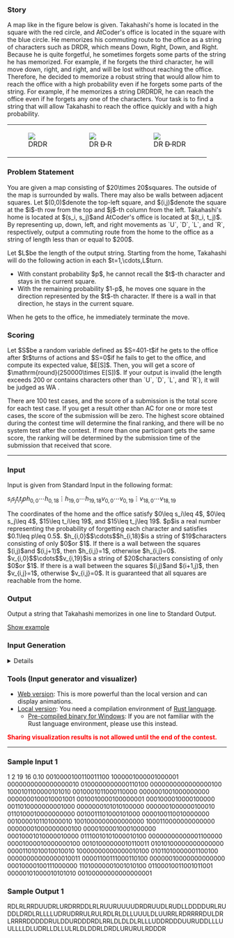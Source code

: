 
<div>

<span>

<span>

<div>

<section>

### **Story**

<p>
A map like in the figure below is given.
Takahashi's home is located in the square with the red circle, and AtCoder's office is located in the square with the blue circle.
He memorizes his commuting route to the office as a string of characters such as DRDR, which means Down, Right, Down, and Right.
Because he is quite forgetful, he sometimes forgets some parts of the string he has memorized.
For example, if he forgets the third character, he will move down, right, and right, and will be lost without reaching the office.
Therefore, he decided to memorize a robust string that would allow him to reach the office with a high probability even if he forgets some parts of the string.
For example, if he memorizes a string DRDRDR, he can reach the office even if he forgets any one of the characters.
Your task is to find a string that will allow Takahashi to reach the office quickly and with a high probability.
</p>

<table>

<tbody>

<tr>

<td>

<figure>

<img src="https://img.atcoder.jp/ahc009/f29506fb2_1.svg">

</img>

<figcaption>
DRDR
</figcaption>

</figure>

</td>

<td>

<figure>

<img src="https://img.atcoder.jp/ahc009/f29506fb2_2.svg">

</img>

<figcaption>
DR
<del>
D
</del>
R
</figcaption>

</figure>

</td>

<td>

<figure>

<img src="https://img.atcoder.jp/ahc009/f29506fb2_3.svg">

</img>

<figcaption>
DR
<del>
D
</del>
RDR
</figcaption>

</figure>

</td>

</tr>

</tbody>

</table>

</section>

</div>

<div>

<section>

### **Problem Statement**

<p>
You are given a map consisting of $20\times 20$squares.
The outside of the map is surrounded by walls.
There may also be walls between adjacent squares.
Let $(0,0)$denote the top-left square, and $(i,j)$denote the square at the $i$-th row from the top and $j$-th column from the left.
Takahashi's home is located at $(s_i, s_j)$and AtCoder's office is located at $(t_i, t_j)$.
By representing up, down, left, and right movements as `U`, `D`, `L`, and `R`, respectively, output a commuting route from the home to the office as a string of length less than or equal to $200$.
</p>

<p>
Let $L$be the length of the output string.
Starting from the home, Takahashi will do the following action in each $t=1,\cdots,L$turn.
</p>

<ul>

<li>
With constant probability $p$, he cannot recall the $t$-th character and stays in the current square.
</li>

<li>
With the remaining probability $1-p$, he moves one square in the direction represented by the $t$-th character. If there is a wall in that direction, he stays in the current square.
</li>

</ul>

<p>
When he gets to the office, he immediately terminate the move.
</p>

</section>

</div>

<div>

<section>

### **Scoring**

<p>
Let $S$be a random variable defined as $S=401-t$if he gets to the office after $t$turns of actions and $S=0$if he fails to get to the office, and compute its expected value, $E[S]$.
Then, you will get a score of $\mathrm{round}(250000\times E[S])$.
If your output is invalid (the length exceeds 200 or contains characters other than `U`, `D`, `L`, and `R`), it will be judged as 
<span>
WA
</span>
.
</p>

<p>
There are 100 test cases, and the score of a submission is the total score for each test case. If you get a result other than 
<span>
AC
</span>
for one or more test cases, the score of the submission will be zero. The highest score obtained during the contest time will determine the final ranking, and there will be no system test after the contest. If more than one participant gets the same score, the ranking will be determined by the submission time of the submission that received that score.
</p>

</section>

</div>

---

<div>

<div>

<section>

### **Input**

<p>
Input is given from Standard Input in the following format:
</p>

<div>

$s_i$$s_j$$t_i$$t_j$$p$$h_{0,0}$$\cdots$$h_{0,18}$$\vdots$$h_{19,0}$$\cdots$$h_{19,18}$$v_{0,0}$$\cdots$$v_{0,19}$$\vdots$$v_{18,0}$$\cdots$$v_{18,19}$
</div>

<p>
The coordinates of the home and the office satisfy $0\leq s_i\leq 4$, $0\leq s_j\leq 4$, $15\leq t_i\leq 19$, and $15\leq t_j\leq 19$.
$p$is a real number representing the probability of forgetting each character and satisfies $0.1\leq p\leq 0.5$.
$h_{i,0}$$\cdots$$h_{i,18}$is a string of $19$characters consisting of only $0$or $1$.
If there is a wall between the squares $(i,j)$and $(i,j+1)$, then $h_{i,j}=1$, otherwise $h_{i,j}=0$.
$v_{i,0}$$\cdots$$v_{i,19}$is a string of $20$characters consisting of only $0$or $1$.
If there is a wall between the squares $(i,j)$and $(i+1,j)$, then $v_{i,j}=1$, otherwise $v_{i,j}=0$.
It is guaranteed that all squares are reachable from the home.
</p>

</section>

</div>

<div>

<section>

### **Output**

<p>
Output a string that Takahashi memorizes in one line to Standard Output.
</p>

<p>
<a href="https://img.atcoder.jp/ahc009/cf3f791aac0f80374c60.html?lang=en&show=example">Show example</a>
</p>

</section>

</div>

<div>

<section>

### **Input Generation**

<p>

</p>

<details>
Let $\mathrm{rand}(L,U)$be a function that generates a uniform random integer between $L$and $U$, inclusive.
<p>

</p>

#### **Generation of $(s_i, s_j)$, $(t_i, t_j)$, and $p$**

<p>
We generate $s_i=\mathrm{rand}(0, 4)$, $s_j=\mathrm{rand}(0, 4)$, $t_i=\mathrm{rand}(15, 19)$, $t_j=\mathrm{rand}(15, 19)$, and $p=\mathrm{rand}(10, 50) / 100$.
</p>

#### **Generation of $h_{i,j}$and $v_{i,j}$**

<p>
Let $[k]=\{0,1,\cdots,k-1\}$.
Let $G=(V,E)$be a grid graph such that $V=[20]\times[20]$and $E=\{\{(i,j),(i,j+1)\}\mid i\in[20],j\in[19]\}\cup\{\{(i,j),(i+1,j)\}\mid i\in[19],j\in[20]\}$.
We generate two spanning trees $G_r=(V,E_r)$$(r=1,2)$of $G$by performing the following process twice independently.
</p>

<ol>

<li>
First, we randomly shuffle the edges $E$and obtain an ordered edge list $e_0,\cdots,e_{759}$.
</li>

<li>
Starting from $E_r=\emptyset$, for each $e_k=\{(i,j),(i',j')\}$in order from $k=0$to $k=759$, we insert $e_k$into $E_r$if $(i,j)$and $(i',j')$are not connected in $G_r$.
</li>

</ol>

<p>
Using the obtained two spanning trees, we generate $h$and $v$as follows.
</p>

<ul>

<li>
$h_{i,j}=0 \iff \{(i,j),(i,j+1)\}\in E_1\cup E_2$
</li>

<li>
$v_{i,j}=0 \iff \{(i,j),(i+1,j)\}\in E_1\cup E_2$
</li>

</ul>

</details>

</section>

</div>

<div>

<section>

### **Tools (Input generator and visualizer)**

<ul>

<li>
<a href="https://img.atcoder.jp/ahc009/cf3f791aac0f80374c60.html?lang=en">Web version</a>: This is more powerful than the local version and can display animations.
</li>

<li>
<a href="https://img.atcoder.jp/ahc009/cf3f791aac0f80374c60.zip">Local version</a>: You need a compilation environment of <a href="https://www.rust-lang.org/">Rust language</a>.
<ul>

<li>
<a href="https://img.atcoder.jp/ahc009/cf3f791aac0f80374c60_windows.zip">Pre-compiled binary for Windows</a>: If you are not familiar with the Rust language environment, please use this instead.
</li>

</ul>

</li>

</ul>

<p>

<font color="red">
<strong>
Sharing visualization results is not allowed until the end of the contest. 
</strong>
</font>

</p>

</section>

</div>

</div>

---

<div>

<section>

### **Sample Input 1**

<div>

1 2 19 16 0.10
0010000100110011100
1000001000001000001
0000000000000000010
0100000000000110100
0000000000000000100
1000101100000101010
0010001011000110000
0000001001000000000
0000000100010001001
0010010000100000001
0001000010000100000
0011010000000001000
0000000101010100000
0000001000000100010
0110100010000000000
0010011101000101000
0000100110010000000
0010000101101000010
1001000000000000000
1000110000000000000
00000001000000000100
00001000010001000000
00010001010000010000
01110010101000010100
00000000000001100000
00001000010000000100
00101000000010110011
01010100000000000000
00001101010010010010
10000000000000010100
01011010000001100100
00000000000000010011
00001100111000110100
00000010000000000000
00010000100111000000
11010000001001010100
01100010011001011001
00000101000010101010
00100000000000000001

</div>

</section>

</div>

<div>

<section>

### **Sample Output 1**

<div>

RDLRLRRDUUDRLURDRRDDLRLRUURUUUUDRDRUUDLRUDLLDDDDURLRUDDLDRDLRLLLLUDRUDRRULRULRDLRLDLLUUULDLUURRLRDRRRRDULDRLRRRRDDDDDRULDDURDDDRDLRRLDLDLDLRLLLUDDRDDDUURUDDLLLUULLLLDLUDRLLDLLULRLDLDDRLDRDLURURULRDDDR

</div>

</section>

</div>

</span>

</span>

</div>
